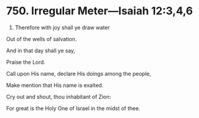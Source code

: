 # 750. Irregular Meter—Isaiah 12:3,4,6

1. Therefore with joy shall ye draw water

Out of the wells of salvation.

And in that day shall ye say,

Praise the Lord.

Call upon His name, declare His doings among the people,

Make mention that His name is exalted.

Cry out and shout, thou inhabitant of Zion:

For great is the Holy One of Israel in the midst of thee.


